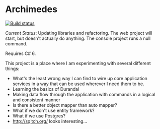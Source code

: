 # Archimedes

[![Build status](https://ci.appveyor.com/api/projects/status/f8yhkdhdhtppto47?svg=true)](https://ci.appveyor.com/project/charlesj/archimedes)

*Current Status*: Updating libraries and refactoring. The web project will
start, but doesn't actually do anything.  The console project runs a null
command.  

Requires C# 6.

This project is a place where I am experimenting with several different things:

- What's the least wrong way I can find to wire up core application services
in a way that can be used wherever I need them to be.
- Learning the basics of Durandal
- Making data flow through the application with commands in a logical and
consistent manner
- Is there a better object mapper than auto mapper?
- What if we don't use entity framework?
- What if we use Postgres?
- http://sqitch.org/ looks interesting...
